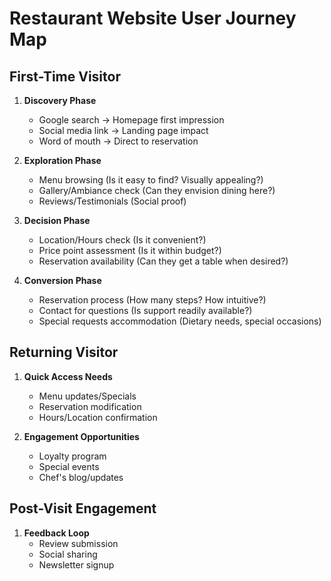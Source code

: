 # Restaurant Website User Journey Map

## First-Time Visitor
1. **Discovery Phase**
   - Google search → Homepage first impression
   - Social media link → Landing page impact
   - Word of mouth → Direct to reservation

2. **Exploration Phase**
   - Menu browsing (Is it easy to find? Visually appealing?)
   - Gallery/Ambiance check (Can they envision dining here?)
   - Reviews/Testimonials (Social proof)

3. **Decision Phase**
   - Location/Hours check (Is it convenient?)
   - Price point assessment (Is it within budget?)
   - Reservation availability (Can they get a table when desired?)

4. **Conversion Phase**
   - Reservation process (How many steps? How intuitive?)
   - Contact for questions (Is support readily available?)
   - Special requests accommodation (Dietary needs, special occasions)

## Returning Visitor
1. **Quick Access Needs**
   - Menu updates/Specials
   - Reservation modification
   - Hours/Location confirmation

2. **Engagement Opportunities**
   - Loyalty program
   - Special events
   - Chef's blog/updates

## Post-Visit Engagement
1. **Feedback Loop**
   - Review submission
   - Social sharing
   - Newsletter signup

